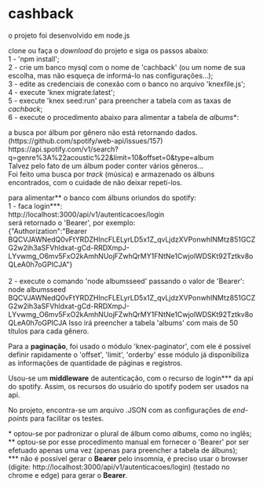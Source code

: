 # cashback
<p>
o projeto foi desenvolvido em node.js
<p>
clone ou faça o <i>download</i> do projeto e siga os passos abaixo:<br>
1 - 'npm install';<br>
2 - crie um banco mysql com o nome de 'cachback' (ou um nome de sua escolha, mas não esqueça de informá-lo nas configurações...);<br>
3 - edite as credenciais de conexão com o banco no arquivo 'knexfile.js';<br>
4 - execute 'knex migrate:latest';<br>
 5 - execute 'knex seed:run' para preencher a tabela com as taxas de <i>cachback</i>;<br>
 6 - execute o procedimento abaixo para alimentar a tabela de <i>albums</i>*:<br>
<p>
a busca por álbum por gênero não está retornando dados. (https://github.com/spotify/web-api/issues/157)<br>
https://api.spotify.com/v1/search?q=genre%3A%22acoustic%22&limit=10&offset=0&type=album<br>
 Talvez pelo fato de um álbum poder conter vários gêneros...
<br>
 Foi feito uma busca por <i>track</i> (música) e armazenado os álbuns encontrados, com o cuidade de não deixar repetí-los.<br>
<p>
para alimentar** o banco com álbuns oriundos do spotify:<br>
1 - faca login***:<br>
http://localhost:3000/api/v1/autenticacoes/login<br>
será retornado o 'Bearer', por exemplo:<br>
{"Authorization":"Bearer BQCVJAWNedQ0vFtYRDZHlncFLELyrLD5x1Z_qvLjdzXVPonwhINMtz851GCZG2w2ih3aSFVhldxat-gCd-RRDXmpJ-LYvwmg_O6mv5FxO2kAmhNUojFZwhQrMY1FNtNe1CwjolWDSKt92Tztkv8oQLeA0h7oGPICJA"}<br>
<br>
2 - execute o comando 'node albumsseed' passando o valor de 'Bearer':
node albumsseed BQCVJAWNedQ0vFtYRDZHlncFLELyrLD5x1Z_qvLjdzXVPonwhINMtz851GCZG2w2ih3aSFVhldxat-gCd-RRDXmpJ-LYvwmg_O6mv5FxO2kAmhNUojFZwhQrMY1FNtNe1CwjolWDSKt92Tztkv8oQLeA0h7oGPICJA
Isso irá preencher a tabela 'albums' com mais de 50 títulos para cada gênero.<br>
<p>
 Para a <strong>paginação</strong>, foi usado o módulo 'knex-paginator', com ele é possivel definir rapidamente o 'offset', 'limit', 'orderby' esse módulo já disponibiliza as informações de quantidade de páginas e registros.
<p>
  Usou-se um <strong>middleware</strong> de autenticação, com o recurso de login*** da api do spotify. Assim, os recursos do usuário do spotify podem ser usados na api.
<p>  
  No projeto, encontra-se um arquivo .JSON com as configurações de <i>end-points</i> para facilitar os testes.
  <p>
   &#42; optou-se por padronizar o plural de álbum como <i>albums</i>, como no inglês;<br>
** optou-se por esse procedimento manual em fornecer o 'Bearer' por ser efetuado apenas uma vez (apenas para preencher a tabela de álbuns);<br>
*** não é possível gerar o <strong>Bearer</strong> pelo insomnia, é preciso usar o browser (digite: http://localhost:3000/api/v1/autenticacoes/login) (testado no chrome e edge)  para gerar o <strong>Bearer</strong>.
